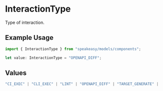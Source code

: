 # InteractionType

Type of interaction.

## Example Usage

```typescript
import { InteractionType } from "speakeasy/models/components";

let value: InteractionType = "OPENAPI_DIFF";
```

## Values

```typescript
"CI_EXEC" | "CLI_EXEC" | "LINT" | "OPENAPI_DIFF" | "TARGET_GENERATE" | "TOMBSTONE" | "AUTHENTICATE" | "QUICKSTART" | "RUN" | "CONFIGURE" | "PUBLISH" | "TEST"
```